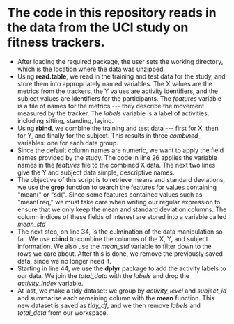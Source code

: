 # The code in this repository reads in the data from the UCI study on fitness trackers. 
* After loading the required package, the user sets the working directory, which is the location where the data was unzipped.
* Using **read.table**, we read in the training and test data for the study, and store them into appropriately named variables. The X values are the metrics from the trackers, the Y values are activity identifiers, and the subject values are identifiers for the participants. The *features* variable is a file of names for the metrics --- they describe the movement measured by the tracker. The *labels* variable is a label of activities, including sitting, standing, laying.
* Using **rbind**, we combine the training and test data --- first for X, then for Y, and finally for the subject. This results in three *combined_* variables: one for each data group.
* Since the default column names are numeric, we want to apply the field names provided by the study. The code in line 26 applies the variable names in the *features* file to the combined X data. The next two lines give the Y and subject data simple, descriptive names.
* The objective of this script is to retrieve means and standard deviations, we use the **grep** function to search the features for values containing "mean\(" or "sd\(". Since some features contained values such as "meanFreq," we must take care when writing our regular expression to ensure that we only keep the mean and standard deviation columns. The column indices of these fields of interest are stored into a variable called *mean_std*
* The next step, on line 34, is the culmination of the data manipulation so far. We use **cbind** to combine the columns of the X, Y, and subject information. We also use the *mean_std* variable to filter down to the rows we care about. After this is done, we remove the previously saved data, since we no longer need it.
* Starting in line 44, we use the **dplyr** package to add the activity labels to our data. We join the *total_data* with the *labels* and drop the *activity_index* variable. 
* At last, we make a tidy dataset: we group by *activity_level* and *subject_id* and summarise each remaining column with the **mean** function. This new dataset is saved as *tidy_df*, and we then remove *labels* and *total_data* from our workspace.